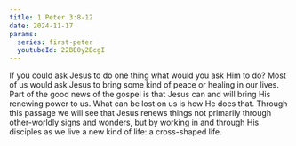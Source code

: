 ```yaml
---
title: 1 Peter 3:8-12
date: 2024-11-17
params:
  series: first-peter
  youtubeId: 22BE0y2BcgI
---
```


If you could ask Jesus to do one thing what would you ask Him to do? Most of us would ask Jesus to bring some kind of peace or healing in our lives. Part of the good news of the gospel is that Jesus can and will bring His renewing power to us. What can be lost on us is how He does that. Through this passage we will see that Jesus renews things not primarily through other-worldly signs and wonders, but by working in and through His disciples as we live a new kind of life: a cross-shaped life.
